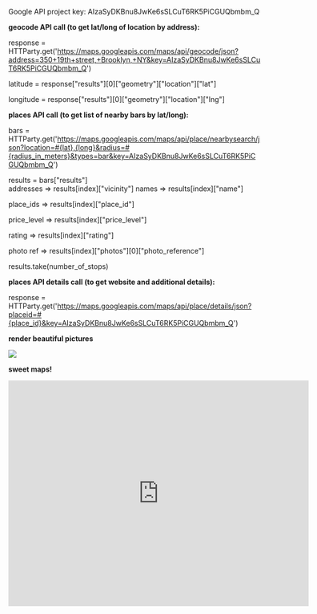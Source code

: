 Google API project key: AIzaSyDKBnu8JwKe6sSLCuT6RK5PiCGUQbmbm_Q

**geocode API call (to get lat/long of location by address):**

response = HTTParty.get('https://maps.googleapis.com/maps/api/geocode/json?address=350+19th+street,+Brooklyn,+NY&key=AIzaSyDKBnu8JwKe6sSLCuT6RK5PiCGUQbmbm_Q')

latitude = response["results"][0]["geometry"]["location"]["lat"] 

longitude = response["results"][0]["geometry"]["location"]["lng"] 

**places API call (to get list of nearby bars by lat/long):**

bars = HTTParty.get('https://maps.googleapis.com/maps/api/place/nearbysearch/json?location=#{lat},{long}&radius=#{radius_in_meters}&types=bar&key=AIzaSyDKBnu8JwKe6sSLCuT6RK5PiCGUQbmbm_Q')

results = bars["results"]                      
addresses => results[index]["vicinity"]
names => results[index]["name"] 

place_ids => results[index]["place_id"]

price_level => results[index]["price_level"]

rating => results[index]["rating"]

photo ref => results[index]["photos"][0]["photo_reference"]

results.take(number_of_stops)
  
**places API details call (to get website and additional details):**

response = HTTParty.get('https://maps.googleapis.com/maps/api/place/details/json?placeid=#{place_id}&key=AIzaSyDKBnu8JwKe6sSLCuT6RK5PiCGUQbmbm_Q')

**render beautiful pictures**

<img src='https://maps.googleapis.com/maps/api/place/photo?maxwidth=400&photoreference=#{photo_reference}&key=AIzaSyDKBnu8JwKe6sSLCuT6RK5PiCGUQbmbm_Q'>

**sweet maps!**

<iframe
  width="600"
  height="450"
  frameborder="0" style="border:0"
  src="https://www.google.com/maps/embed/v1/place?key=AIzaSyDKBnu8JwKe6sSLCuT6RK5PiCGUQbmbm_Q
    &origin=#{origin}&destination=#{destination}">
</iframe>
